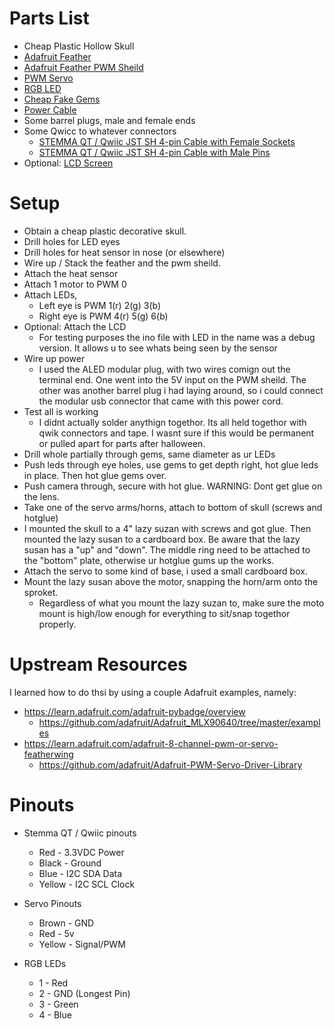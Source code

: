 # Parts List
* Cheap Plastic Hollow Skull
* [Adafruit Feather](https://www.adafruit.com/product/3619)
* [Adafruit Feather PWM Sheild](https://www.adafruit.com/product/2928)
* [PWM Servo](https://www.adafruit.com/product/2307)
* [RGB LED](https://www.amazon.com/Tricolor-Diffused-Multicolor-Electronics-Components/dp/B01CI6EWHK/)
* [Cheap Fake Gems]()
* [Power Cable](https://www.amazon.com/GOOKYO-Charger-Switching-Replacement-Adapter/dp/B08VRZJV7B/)
* Some barrel plugs, male and female ends
* Some Qwicc to whatever connectors
    * [STEMMA QT / Qwiic JST SH 4-pin Cable with Female Sockets](https://www.adafruit.com/product/4397) 
    * [STEMMA QT / Qwiic JST SH 4-pin Cable with Male Pins](https://www.adafruit.com/product/4209)
* Optional: [LCD Screen]()


# Setup
* Obtain a cheap plastic decorative skull.  
* Drill holes for LED eyes
* Drill holes for heat sensor in nose (or elsewhere)
* Wire up / Stack the feather and the pwm sheild.
* Attach the heat sensor
* Attach 1 motor to PWM 0
* Attach LEDs,
    * Left eye  is PWM 1(r) 2(g) 3(b)
    * Right eye is PWM 4(r) 5(g) 6(b)
* Optional: Attach the LCD
    * For testing purposes the ino file with LED in the name was a debug version.  It allows u to see whats being seen by the sensor
* Wire up power
    * I used the ALED modular plug, with two wires comign out the terminal end. One went into the 5V input on the PWM sheild.  The other was another barrel plug i had laying around, so i could connect the modular usb connector that came with this power cord.
* Test all is working
    * I didnt actually solder anythign togethor. Its all held togethor with qwik connectors and tape.  I wasnt sure if this would be permanent or pulled apart for parts after halloween.
* Drill whole partially through gems, same diameter as ur LEDs
* Push leds through eye holes, use gems to get depth right, hot glue leds in place. Then hot glue gems over.
* Push camera through, secure with hot glue. WARNING: Dont get glue  on the lens.
* Take one of the servo  arms/horns, attach to bottom of skull (screws and hotglue)
* I mounted the skull to a 4" lazy suzan with screws and got glue.  Then mounted the lazy susan to a cardboard box.  Be aware that the lazy susan has a "up" and "down".  The middle ring need to be attached to the "bottom" plate, otherwise ur hotglue gums up the works.
* Attach the servo to some kind of base, i used a small cardboard box.  
* Mount the lazy susan above the motor, snapping the horn/arm onto the sproket.
    * Regardless of what you mount the lazy suzan to, make sure the moto mount is high/low enough for everything to sit/snap togethor properly.


# Upstream Resources
  I learned how to do thsi by using a couple Adafruit examples, namely:
* https://learn.adafruit.com/adafruit-pybadge/overview
    * https://github.com/adafruit/Adafruit_MLX90640/tree/master/examples
* https://learn.adafruit.com/adafruit-8-channel-pwm-or-servo-featherwing
    * https://github.com/adafruit/Adafruit-PWM-Servo-Driver-Library

# Pinouts
* Stemma QT / Qwiic pinouts
    * Red - 3.3VDC Power
    * Black - Ground
    * Blue - I2C SDA Data
    * Yellow - I2C SCL Clock

* Servo Pinouts
    * Brown - GND
    * Red - 5v 
    * Yellow - Signal/PWM

* RGB LEDs
    * 1 - Red
    * 2 - GND (Longest Pin)
    * 3 - Green
    * 4 - Blue
